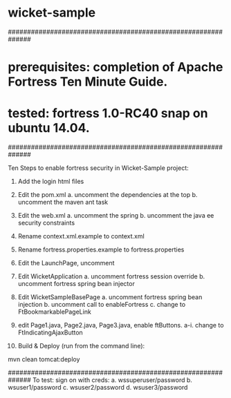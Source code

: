 # wicket-sample

##############################################################
# prerequisites: completion of Apache Fortress Ten Minute Guide.
# tested: fortress 1.0-RC40 snap on ubuntu 14.04.
##############################################################

Ten Steps to enable fortress security in Wicket-Sample project:

1. Add the login html files

2. Edit the pom.xml
  a. uncomment the dependencies at the top
  b. uncomment the maven ant task

3. Edit the web.xml
  a. uncomment the spring
  b. uncomment the java ee security constraints

4. Rename context.xml.example to context.xml

5. Rename fortress.properties.example to fortress.properties

6. Edit the LaunchPage, uncomment

7. Edit WicketApplication
 a. uncomment fortress session override
 b. uncomment fortress spring bean injector

8. Edit WicketSampleBasePage
 a. uncomment fortress spring bean injection
 b. uncomment call to enableFortress
 c. change to FtBookmarkablePageLink

9. edit Page1.java, Page2.java, Page3.java, enable ftButtons.
 a-i. change to FtIndicatingAjaxButton

10. Build & Deploy (run from the command line):

mvn clean tomcat:deploy


##############################################################
To test: sign on with creds:
    a. wssuperuser/password
    b. wsuser1/password
    c. wsuser2/password
    d. wsuser3/password
